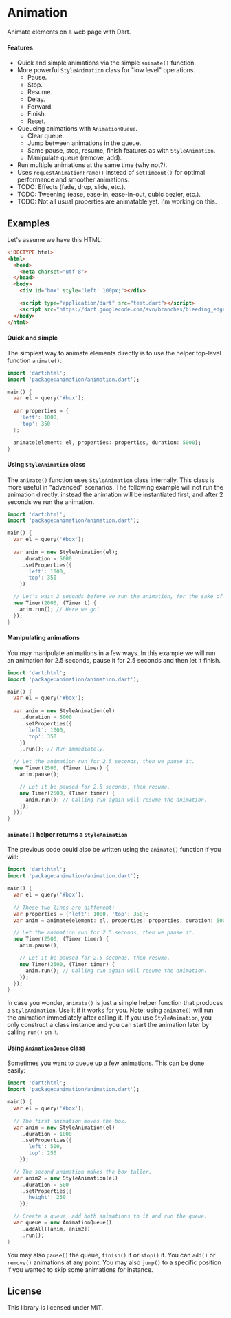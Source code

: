 Animation
==

Animate elements on a web page with Dart.

#### Features

* Quick and simple animations via the simple `animate()` function.
* More powerful `StyleAnimation` class for "low level" operations.
  * Pause.
  * Stop.
  * Resume.
  * Delay.
  * Forward.
  * Finish.
  * Reset.
* Queueing animations with `AnimationQueue`.
  * Clear queue.
  * Jump between animations in the queue.
  * Same pause, stop, resume, finish features as with `StyleAnimation`.
  * Manipulate queue (remove, add).
* Run multiple animations at the same time (why not?).
* Uses `requestAnimationFrame()` instead of `setTimeout()` for optimal performance and smoother animations.
* TODO: Effects (fade, drop, slide, etc.).
* TODO: Tweening (ease, ease-in, ease-in-out, cubic bezier, etc.).
* TODO: Not all usual properties are animatable yet. I'm working on this.

## Examples

Let's assume we have this HTML:
```html
<!DOCTYPE html>
<html>
  <head>
    <meta charset="utf-8">
  </head>
  <body>
    <div id="box" style="left: 100px;"></div>

    <script type="application/dart" src="test.dart"></script>
    <script src="https://dart.googlecode.com/svn/branches/bleeding_edge/dart/client/dart.js"></script>
  </body>
</html>
```

#### Quick and simple

The simplest way to animate elements directly is to use the helper top-level function `animate()`:

```dart
import 'dart:html';
import 'package:animation/animation.dart');

main() {
  var el = query('#box');
  
  var properties = {
    'left': 1000,
    'top': 350
  };

  animate(element: el, properties: properties, duration: 5000);
}
```

#### Using `StyleAnimation` class

The `animate()` function uses `StyleAnimation` class internally. This class is more useful in "advanced" scenarios.
The following example will not run the animation directly, instead the animation will be instantiated first, and after 2 seconds we run the animation.

```dart
import 'dart:html';
import 'package:animation/animation.dart');

main() {
  var el = query('#box');
  
  var anim = new StyleAnimation(el);
    ..duration = 5000
    ..setProperties({
      'left': 1000,
      'top': 350
    })

  // Let's wait 2 seconds before we run the animation, for the sake of demoing this for you.
  new Timer(2000, (Timer t) {
    anim.run(); // Here we go!
  });
}
```

#### Manipulating animations

You may manipulate animations in a few ways. In this example we will run an animation for 2.5 seconds, pause it for 2.5 seconds and then let it finish.

```dart
import 'dart:html';
import 'package:animation/animation.dart');

main() {
  var el = query('#box');
  
  var anim = new StyleAnimation(el)
    ..duration = 5000
    ..setProperties({
      'left': 1000,
      'top': 350
    })
    ..run(); // Run immediately.

  // Let the animation run for 2.5 seconds, then we pause it.
  new Timer(2500, (Timer timer) {
    anim.pause();

    // Let it be paused for 2.5 seconds, then resume.
    new Timer(2500, (Timer timer) {
      anim.run(); // Calling run again will resume the animation.
    });
  });
}
```

#### `animate()` helper returns a `StyleAnimation`

The previous code could also be written using the `animate()` function if you will:

```dart
import 'dart:html';
import 'package:animation/animation.dart');

main() {
  var el = query('#box');
  
  // These two lines are different:
  var properties = {'left': 1000, 'top': 350};
  var anim = animate(element: el, properties: properties, duration: 5000);

  // Let the animation run for 2.5 seconds, then we pause it.
  new Timer(2500, (Timer timer) {
    anim.pause();

    // Let it be paused for 2.5 seconds, then resume.
    new Timer(2500, (Timer timer) {
      anim.run(); // Calling run again will resume the animation.
    });
  });
}
```

In case you wonder, `animate()` is just a simple helper function that produces a `StyleAnimation`. Use it if it works for you.
Note: using `animate()` will run the animation immediately after calling it. If you use `StyleAnimation`, you only construct a class instance
and you can start the animation later by calling `run()` on it.

#### Using `AnimationQueue` class

Sometimes you want to queue up a few animations. This can be done easily:

```dart
import 'dart:html';
import 'package:animation/animation.dart');

main() {
  var el = query('#box');
  
  // The first animation moves the box.
  var anim = new StyleAnimation(el)
    ..duration = 1000
    ..setProperties({
      'left': 500,
      'top': 250
    });

  // The second animation makes the box taller.
  var anim2 = new StyleAnimation(el)
    ..duration = 500
    ..setProperties({
      'height': 250
    });

  // Create a queue, add both animations to it and run the queue.
  var queue = new AnimationQueue()
    ..addAll([anim, anim2])
    ..run();
}
```

You may also `pause()` the queue, `finish()` it or `stop()` it. You can `add()` or `remove()` animations at any point.
You may also `jump()` to a specific position if you wanted to skip some animations for instance.

## License
This library is licensed under MIT.